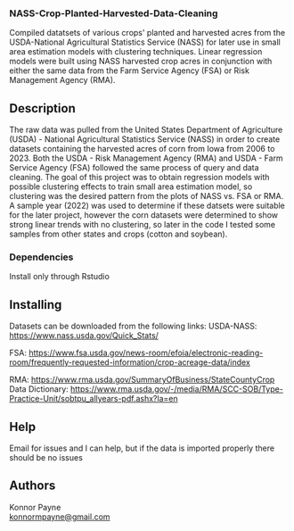 ### NASS-Crop-Planted-Harvested-Data-Cleaning

Compiled datatsets of various crops' planted and harvested acres from the USDA-National Agricultural Statistics Service (NASS) for later use in small area estimation models with clustering techniques. Linear regression models were built using NASS harvested crop acres in conjunction with either the same data from the Farm Service Agency (FSA) or Risk Management Agency (RMA). 

## Description

The raw data was pulled from the United States Department of Agriculture (USDA) - National Agricultural Statistics Service (NASS) in order to create datasets containing the harvested acres of corn from Iowa from 2006 to 2023. Both the USDA - Risk Management Agency (RMA) and USDA - Farm Service Agency (FSA) followed the same process of query and data cleaning. The goal of this project was to obtain regression models with possible clustering effects to train small area estimation model, so clustering was the desired pattern from the plots of NASS vs. FSA or RMA. A sample year (2022) was used to determine if these datsets were suitable for the later project, however the corn datasets were determined to show strong linear trends with no clustering, so later in the code I tested some samples from other states and crops (cotton and soybean). 

### Dependencies

Install only through Rstudio 

## Installing

Datasets can be downloaded from the following links: 
USDA-NASS: https://www.nass.usda.gov/Quick_Stats/

FSA: https://www.fsa.usda.gov/news-room/efoia/electronic-reading-room/frequently-requested-information/crop-acreage-data/index

RMA: https://www.rma.usda.gov/SummaryOfBusiness/StateCountyCrop
Data Dictionary: https://www.rma.usda.gov/-/media/RMA/SCC-SOB/Type-Practice-Unit/sobtpu_allyears-pdf.ashx?la=en

## Help

Email for issues and I can help, but if the data is imported properly there should be no issues

## Authors

Konnor Payne  
konnormpayne@gmail.com
